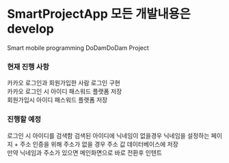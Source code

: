 # SmartProjectApp 모든 개발내용은 develop
Smart mobile programming DoDamDoDam Project
### 현재 진행 사항 
카카오 로그인과 회원가입한 사람 로그인 구현<br>
카카오 로그인 시 아이디 패스워드 플랫폼 저장<br>
회원가입시 아이디 패스워드 플랫폼 저장 


### 진행할 예정
로그인 시 아이디를 검색함 검색된 아이디에 닉네임이 없을경우 닉네임을 설정하는 페이지 + 주소 인증을 위해 주소가 없을 경우 주소 값 데이터베이스에 저장<br>
만약 닉네임과 주소가 있으면 메인화면으로 바로 전환후 인텐트 
